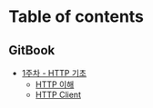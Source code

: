 # Table of contents

## GitBook

* [1주차 - HTTP 기초](README.md)
  * [HTTP 이해](gitbook/readme/http.md)
  * [HTTP Client](gitbook/readme/http-client.md)
